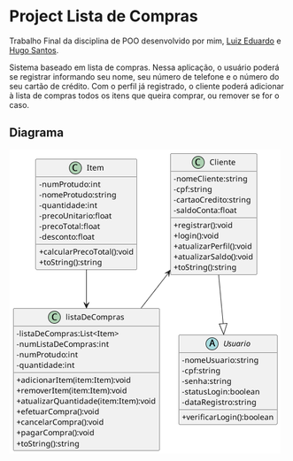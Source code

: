 # Project Lista de Compras

Trabalho Final da disciplina de POO desenvolvido por mim, [Luiz Eduardo](https://github.com/Luiz-Eduardo-BL) e [Hugo Santos](https://github.com/hugosantosbessa).

Sistema baseado em lista de compras. Nessa aplicação, o usuário poderá se registrar informando seu nome, seu número de telefone e o número do seu cartão de crédito. Com o perfil já registrado, o cliente poderá adicionar à lista de compras todos os itens que queira comprar, ou remover se for o caso.

## Diagrama
![](/out/diagrama/diagrama.png)
